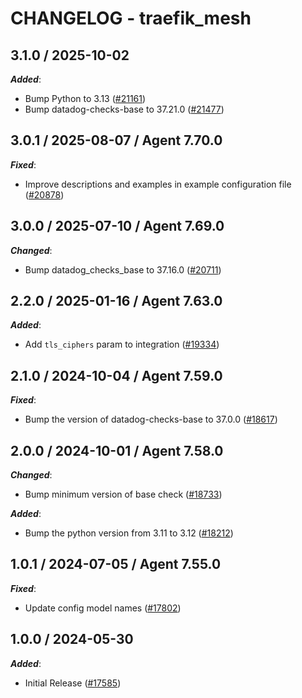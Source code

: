 # CHANGELOG - traefik_mesh

<!-- towncrier release notes start -->

## 3.1.0 / 2025-10-02

***Added***:

* Bump Python to 3.13 ([#21161](https://github.com/DataDog/integrations-core/pull/21161))
* Bump datadog-checks-base to 37.21.0 ([#21477](https://github.com/DataDog/integrations-core/pull/21477))

## 3.0.1 / 2025-08-07 / Agent 7.70.0

***Fixed***:

* Improve descriptions and examples in example configuration file ([#20878](https://github.com/DataDog/integrations-core/pull/20878))

## 3.0.0 / 2025-07-10 / Agent 7.69.0

***Changed***:

* Bump datadog_checks_base to 37.16.0 ([#20711](https://github.com/DataDog/integrations-core/pull/20711))

## 2.2.0 / 2025-01-16 / Agent 7.63.0

***Added***:

* Add `tls_ciphers` param to integration ([#19334](https://github.com/DataDog/integrations-core/pull/19334))

## 2.1.0 / 2024-10-04 / Agent 7.59.0

***Fixed***:

* Bump the version of datadog-checks-base to 37.0.0 ([#18617](https://github.com/DataDog/integrations-core/pull/18617))

## 2.0.0 / 2024-10-01 / Agent 7.58.0

***Changed***:

* Bump minimum version of base check ([#18733](https://github.com/DataDog/integrations-core/pull/18733))

***Added***:

* Bump the python version from 3.11 to 3.12 ([#18212](https://github.com/DataDog/integrations-core/pull/18212))

## 1.0.1 / 2024-07-05 / Agent 7.55.0

***Fixed***:

* Update config model names ([#17802](https://github.com/DataDog/integrations-core/pull/17802))

## 1.0.0 / 2024-05-30

***Added***:

* Initial Release ([#17585](https://github.com/DataDog/integrations-core/pull/17585))
